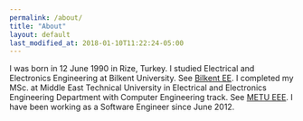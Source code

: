 ```yaml
---
permalink: /about/
title: "About"
layout: default
last_modified_at: 2018-01-10T11:22:24-05:00
---
```


I was born in 12 June 1990 in Rize, Turkey. I studied Electrical and Electronics Engineering at
Bilkent University. See [Bilkent EE](http://www.ee.bilkent.edu.tr/tr/).
I completed my MSc. at Middle East Technical University in Electrical and Electronics Engineering
Department with Computer Engineering track.  See [METU EEE](https://eee2.metu.edu.tr/tr).
I have been working as a Software Engineer since June 2012. 